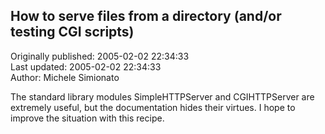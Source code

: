 ## How to serve files from a directory (and/or testing CGI scripts)  
Originally published: 2005-02-02 22:34:33  
Last updated: 2005-02-02 22:34:33  
Author: Michele Simionato  
  
The standard library modules SimpleHTTPServer and CGIHTTPServer are extremely
useful, but the documentation hides their virtues. I hope to improve the
situation with this recipe.